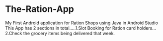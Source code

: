 # The-Ration-App
My First Android application for Ration Shops using Java in Android Studio
This App has 2 sections in total.....1.Slot Booking for Ration card holders...
2.Check the grocery items being delivered that week.
